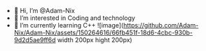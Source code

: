 - 👋 Hi, I’m @Adam-Nix
- 👀 I’m interested in Coding and technology
- 🌱 I’m currently learning C++
![image](https://github.com/Adam-Nix/Adam-Nix/assets/150264616/66fb451f-18d6-4cbc-930b-9d2d5ae9ff6d width 200px hight 200px)






